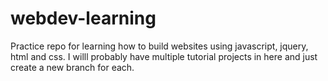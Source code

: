 # webdev-learning
Practice repo for learning how to build websites using javascript, jquery, html and css. I willl probably have multiple tutorial projects in here and just create a new branch for each. 

